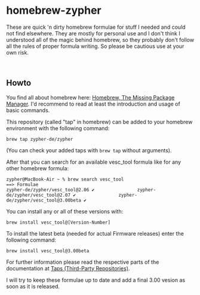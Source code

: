 # homebrew-zypher

These are quick 'n dirty homebrew formulae for stuff I needed and could not find elsewhere.
They are mostly for personal use and I don't think I understood all of the magic behind homebrew, so they probably don't follow all the rules of proper formula writing.
So please be cautious use at your own risk.
&nbsp;
 
&nbsp;

## Howto
You find all about homebrew here:
[Homebrew, The Missing Package Manager](https://brew.sh).
I'd recommend to read at least the introduction and usage of basic commands.

This repository (called "tap" in homebrew) can be added to your homebrew environment with the following command:

`brew tap zypher-de/zypher`

(You can check your added taps with `brew tap` without arguments).

After that you can search for an available vesc_tool formula like for any other homebrew formula:
```
zypher@MacBook-Air ~ % brew search vesc_tool
==> Formulae
zypher-de/zypher/vesc_tool@2.06 ✔                zypher-de/zypher/vesc_tool@2.07 ✔                zypher-de/zypher/vesc_tool@3.00beta ✔
```
You can install any or all of these versions with:

`brew install vesc_tool@[Version-Number]`

To install the latest beta (needed for actual Firmware releases) enter the following command:

`brew install vesc_tool@3.00beta`

For further information please read the respective parts of the documentation at [Taps (Third-Party Repositories)](https://docs.brew.sh/Taps).

I will try to keep these formulae up to date and add a final 3.00 vesion as soon as it is released.


